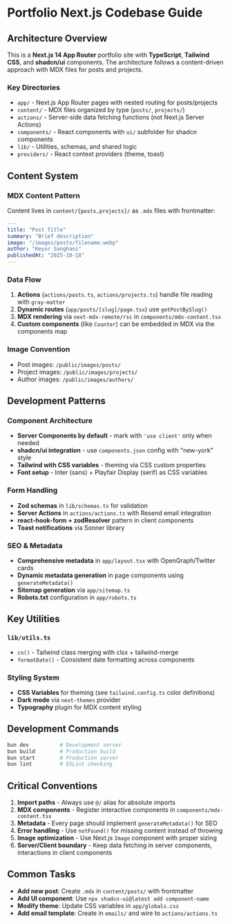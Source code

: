 # Portfolio Next.js Codebase Guide

## Architecture Overview

This is a **Next.js 14 App Router** portfolio site with **TypeScript**, **Tailwind CSS**, and **shadcn/ui** components. The architecture follows a content-driven approach with MDX files for posts and projects.

### Key Directories
- `app/` - Next.js App Router pages with nested routing for posts/projects
- `content/` - MDX files organized by type (`posts/`, `projects/`)
- `actions/` - Server-side data fetching functions (not Next.js Server Actions)
- `components/` - React components with `ui/` subfolder for shadcn components
- `lib/` - Utilities, schemas, and shared logic
- `providers/` - React context providers (theme, toast)

## Content System

### MDX Content Pattern
Content lives in `content/{posts,projects}/` as `.mdx` files with frontmatter:
```yaml
---
title: "Post Title"
summary: "Brief description"
image: "/images/posts/filename.webp"
author: "Keyur Sanghani"
publishedAt: "2025-10-18"
---
```

### Data Flow
1. **Actions** (`actions/posts.ts`, `actions/projects.ts`) handle file reading with `gray-matter`
2. **Dynamic routes** (`app/posts/[slug]/page.tsx`) use `getPostBySlug()` 
3. **MDX rendering** via `next-mdx-remote/rsc` in `components/mdx-content.tsx`
4. **Custom components** (like `Counter`) can be embedded in MDX via the components map

### Image Convention
- Post images: `/public/images/posts/`
- Project images: `/public/images/projects/`
- Author images: `/public/images/authors/`

## Development Patterns

### Component Architecture
- **Server Components by default** - mark with `'use client'` only when needed
- **shadcn/ui integration** - use `components.json` config with "new-york" style
- **Tailwind with CSS variables** - theming via CSS custom properties
- **Font setup** - Inter (sans) + Playfair Display (serif) as CSS variables

### Form Handling
- **Zod schemas** in `lib/schemas.ts` for validation
- **Server Actions** in `actions/actions.ts` with Resend email integration
- **react-hook-form + zodResolver** pattern in client components
- **Toast notifications** via Sonner library

### SEO & Metadata
- **Comprehensive metadata** in `app/layout.tsx` with OpenGraph/Twitter cards
- **Dynamic metadata generation** in page components using `generateMetadata()`
- **Sitemap generation** via `app/sitemap.ts`
- **Robots.txt** configuration in `app/robots.ts`

## Key Utilities

### `lib/utils.ts`
- `cn()` - Tailwind class merging with clsx + tailwind-merge
- `formatDate()` - Consistent date formatting across components

### Styling System
- **CSS Variables** for theming (see `tailwind.config.ts` color definitions)
- **Dark mode** via `next-themes` provider
- **Typography** plugin for MDX content styling

## Development Commands

```bash
bun dev          # Development server
bun build        # Production build  
bun start        # Production server
bun lint         # ESLint checking
```

## Critical Conventions

1. **Import paths** - Always use `@/` alias for absolute imports
2. **MDX components** - Register interactive components in `components/mdx-content.tsx`
3. **Metadata** - Every page should implement `generateMetadata()` for SEO
4. **Error handling** - Use `notFound()` for missing content instead of throwing
5. **Image optimization** - Use Next.js `Image` component with proper sizing
6. **Server/Client boundary** - Keep data fetching in server components, interactions in client components

## Common Tasks

- **Add new post**: Create `.mdx` in `content/posts/` with frontmatter
- **Add UI component**: Use `npx shadcn-ui@latest add component-name`
- **Modify theme**: Update CSS variables in `app/globals.css`
- **Add email template**: Create in `emails/` and wire to `actions/actions.ts`